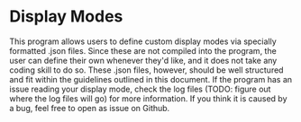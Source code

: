 # Display Modes
This program allows users to define custom display modes via specially formatted .json files. Since these are not compiled into the program, the user can define their own whenever they'd like, and it does not take any coding skill to do so. These .json files, however, should be well structured and fit within the guidelines outlined in this document. If the program has an issue reading your display mode, check the log files (TODO: figure out where the log files will go) for more information. If you think it is caused by a bug, feel free to open as issue on Github.
